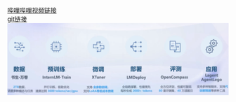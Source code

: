 [哔哩哔哩视频链接](https://www.bilibili.com/video/BV1Ci4y1z72H/?spm_id_from=333.788&vd_source=830b7af6ec25a6246b75401107901799)  
[git链接](https://github.com/InternLM/tutorial/blob/c4a5fdcffafb290fc44d9eabb249a253c8fd64a1/helloworld/hello_world.md#6-%E8%AF%BE%E5%90%8E%E4%BD%9C%E4%B8%9A)  
![](/Image%20archive/浦语大模型开放体系.png)
